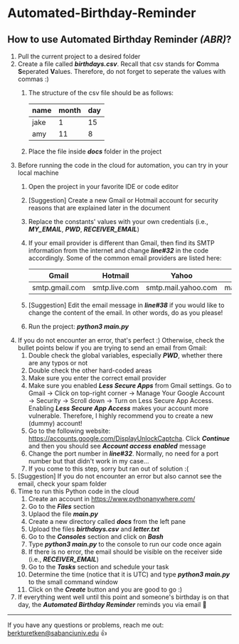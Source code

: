 # Automated-Birthday-Reminder

## How to use Automated Birthday Reminder ***(ABR)***?

1. Pull the current project to a desired folder
2. Create a file called ***birthdays.csv***. Recall that csv stands for **C**omma **S**eperated **V**alues. Therefore, do not forget to seperate the values with commas :)
    1. The structure of the csv file should be as follows:
    
        name  | month | day
        ----- | ----- | ----
        jake  |   1   |  15
        amy   |   11  |  8
    2. Place the file inside ***docs*** folder in the project
3. Before running the code in the cloud for automation, you can try in your local machine
    1. Open the project in your favorite IDE or code editor
    2. [Suggestion] Create a new Gmail or Hotmail account for security reasons that are explained later in the document
    3. Replace the constants' values with your own credentials (i.e., ***MY_EMAIL***, ***PWD***, ***RECEIVER_EMAIL***)
    4. If your email provider is different than Gmail, then find its SMTP information from the internet and change ***line#32*** in the code accordingly. Some of the common email providers are listed here:
    
        Gmail           | Hotmail        | Yahoo                | Airmail
        --------------- | -------------- | -------------------- | --------------------
        smtp.gmail.com  | smtp.live.com  | smtp.mail.yahoo.com  | mail.airmail.net
    5. [Suggestion] Edit the email message in ***line#38*** if you would like to change the content of the email. In other words, do as you please!
    6. Run the project: ***python3 main.py***
4. If you do not encounter an error, that's perfect :) Otherwise, check the bullet points below if you are trying to send an email from Gmail:
    1.  Double check the global variables, especially ***PWD***, whether there are any typos or not
    2.  Double check the other hard-coded areas
    3.  Make sure you enter the correct email provider
    4.  Make sure you enabled ***Less Secure Apps*** from Gmail settings. Go to Gmail → Click on top-right corner → Manage Your Google Account → Security → Scroll down → Turn on Less Secure App Access. Enabling ***Less Secure App Access*** makes your account more vulnerable. Therefore, I highly recommend you to create a new (dummy) account!
    5.  Go to the following website: https://accounts.google.com/DisplayUnlockCaptcha. Click ***Continue*** and then you should see ***Account access enabled*** message
    6.  Change the port number in ***line#32***. Normally, no need for a port number but that didn't work in my case...
    7.  If you come to this step, sorry but ran out of solution :(
 5. [Suggestion] If you do not encounter an error but also cannot see the email, check your spam folder
 6. Time to run this Python code in the cloud
    1. Create an account in https://www.pythonanywhere.com/
    2. Go to the ***Files*** section
    3. Uplaod the file ***main.py***
    4. Create a new directory called ***docs*** from the left pane
    5. Upload the files ***birthdays.csv*** and ***letter.txt***
    6. Go to the ***Consoles*** section and click on ***Bash***
    7. Type ***python3 main.py*** to the console to run our code once again
    8. If there is no error, the email should be visible on the receiver side (i.e., ***RECEIVER_EMAIL***)
    9. Go to the ***Tasks*** section and schedule your task
    10. Determine the time (notice that it is UTC) and type ***python3 main.py*** to the small command window
    11. Click on the ***Create*** button and you are good to go :)
7. If everything went well until this point and someone's birthday is on that day, the ***Automated Birthday Reminder*** reminds you via email :100:

----

If you have any questions or problems, reach me out: berkturetken@sabanciuniv.edu :+1:
